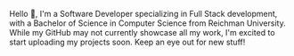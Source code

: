Hello 👋,
I'm a Software Developer specializing in Full Stack development, with a Bachelor of Science in Computer Science from Reichman University. While my GitHub may not currently showcase all my work, I'm excited to start uploading my projects soon. Keep an eye out for new stuff!
